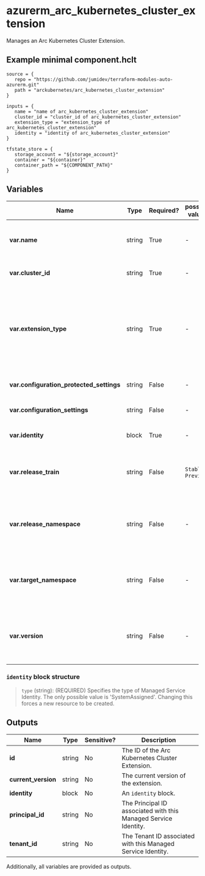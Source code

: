 # azurerm_arc_kubernetes_cluster_extension

Manages an Arc Kubernetes Cluster Extension.

## Example minimal component.hclt

```hcl
source = {
   repo = "https://github.com/jumidev/terraform-modules-auto-azurerm.git" 
   path = "arckubernetes/arc_kubernetes_cluster_extension" 
}

inputs = {
   name = "name of arc_kubernetes_cluster_extension" 
   cluster_id = "cluster_id of arc_kubernetes_cluster_extension" 
   extension_type = "extension_type of arc_kubernetes_cluster_extension" 
   identity = "identity of arc_kubernetes_cluster_extension" 
}

tfstate_store = {
   storage_account = "${storage_account}" 
   container = "${container}" 
   container_path = "${COMPONENT_PATH}" 
}

```

## Variables

| Name | Type | Required? |  possible values |  Description |
| ---- | ---- | --------- |  ----------- | ----------- |
| **var.name** | string | True | -  |  Specifies the name which should be used for this Arc Kubernetes Cluster Extension. Changing this forces a new Arc Kubernetes Cluster Extension to be created. | 
| **var.cluster_id** | string | True | -  |  Specifies the Cluster ID. Changing this forces a new Arc Kubernetes Cluster Extension to be created. | 
| **var.extension_type** | string | True | -  |  Specifies the type of extension. It must be one of the extension types registered with Microsoft.KubernetesConfiguration by the Extension publisher. For more information, please refer to [Available Extensions for Arc-enabled Kubernetes clusters](https://learn.microsoft.com/en-us/azure/azure-arc/kubernetes/extensions-release). Changing this forces a new Arc Kubernetes Cluster Extension to be created. | 
| **var.configuration_protected_settings** | string | False | -  |  Configuration settings that are sensitive, as name-value pairs for configuring this extension. | 
| **var.configuration_settings** | string | False | -  |  Configuration settings, as name-value pairs for configuring this extension. | 
| **var.identity** | block | True | -  |  An `identity` block. Changing this forces a new Arc Kubernetes Cluster Extension to be created. | 
| **var.release_train** | string | False | `Stable`, `Preview`  |  The release train used by this extension. Possible values include but are not limited to `Stable`, `Preview`. Changing this forces a new Arc Kubernetes Cluster Extension to be created. | 
| **var.release_namespace** | string | False | -  |  Namespace where the extension release must be placed for a cluster scoped extension. If this namespace does not exist, it will be created. Changing this forces a new Arc Kubernetes Cluster Extension to be created. | 
| **var.target_namespace** | string | False | -  |  Namespace where the extension will be created for a namespace scoped extension. If this namespace does not exist, it will be created. Changing this forces a new Arc Kubernetes Cluster Extension to be created. | 
| **var.version** | string | False | -  |  User-specified version that the extension should pin to. If it is not set, Azure will use the latest version and auto upgrade it. Changing this forces a new Arc Kubernetes Cluster Extension to be created. | 

### `identity` block structure

>`type` (string): (REQUIRED) Specifies the type of Managed Service Identity. The only possible value is 'SystemAssigned'. Changing this forces a new resource to be created.



## Outputs

| Name | Type | Sensitive? | Description |
| ---- | ---- | --------- | --------- |
| **id** | string | No  | The ID of the Arc Kubernetes Cluster Extension. | 
| **current_version** | string | No  | The current version of the extension. | 
| **identity** | block | No  | An `identity` block. | 
| **principal_id** | string | No  | The Principal ID associated with this Managed Service Identity. | 
| **tenant_id** | string | No  | The Tenant ID associated with this Managed Service Identity. | 

Additionally, all variables are provided as outputs.
